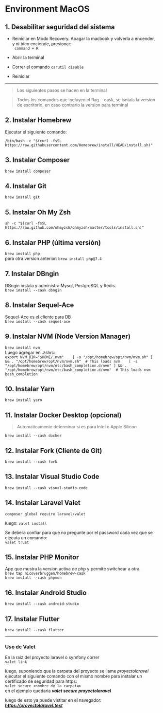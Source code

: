 # **Environment MacOS**

## 1. Desabilitar seguridad del sistema

- Reiniciar en Modo Recovery. Apagar la macbook y volverla a encender, y ni bien enciende, presionar:  
 ` command + R`  

- Abrir la terminal
- Correr el comando `csrutil disable`
- Reiniciar  
  
---
       
> Los siguientes pasos se hacen en la terminal  

> Todos los comandos que incluyen el flag --cask, se isntala la version de escritorio, en caso contrario la version para terminal  

## 2. Instalar Homebrew
Ejecutar el siguiente comando:

`
/bin/bash -c "$(curl -fsSL https://raw.githubusercontent.com/Homebrew/install/HEAD/install.sh)"
`

## 3. Instalar Composer
`brew install composer`

## 4. Instalar Git
`brew install git`

## 5. Instalar Oh My Zsh
`sh -c "$(curl -fsSL https://raw.github.com/ohmyzsh/ohmyzsh/master/tools/install.sh)"`

## 6. Instalar PHP (última versión)
`brew install php`  
para otra version anterior: 
`brew install php@7.4`

## 7. Instalar DBngin
DBngin instala y administra Mysql, PostgreSQL y Redis.  
`brew install --cask dbngin`

## 8. Instalar Sequel-Ace
Sequel-Ace es el cliente para DB  
`brew install --cask sequel-ace`

## 9. Instalar NVM (Node Version Manager)
`brew install nvm`   
Luego agregar en .zshrc:   
`export NVM_DIR="$HOME/.nvm"   
  [ -s "/opt/homebrew/opt/nvm/nvm.sh" ] && . "/opt/homebrew/opt/nvm/nvm.sh"  # This loads nvm   
  [ -s "/opt/homebrew/opt/nvm/etc/bash_completion.d/nvm" ] && . "/opt/homebrew/opt/nvm/etc/bash_completion.d/nvm"  # This loads nvm bash_completion
`

## 10. Instalar Yarn
`brew install yarn`

## 11. Instalar Docker Desktop (opcional)
>Automaticamente determinar si es para Intel o Apple Silicon  

`brew install --cask docker`

## 12. Instalar Fork (Cliente de Git)
`brew install --cask fork`

## 13. Instalar Visual Studio Code
`brew install --cask visual-studio-code`

## 14. Instalar Laravel Valet
`composer global require laravel/valet`

luego:
`valet install`

Se debera confiar para que no pregunte por el password cada vez que se ejecuta un comando:  
`valet trust`

## 15. Instalar PHP Monitor 
App que mustra la version activa de php y permite switchear a otra   
`brew tap nicoverbruggen/homebrew-cask`   
`brew install --cask phpmon`

## 16. Instalar Android Studio
`brew install --cask android-studio`

## 17. Instalar Flutter
`brew install --cask flutter`

---

### Uso de Valet
En la raiz del proyecto laravel o symfony correr    
`valet link`

luego, suponiendo que la carpeta del proyecto se llame *proyectolaravel* ejecutar el siguiente comando con el mismo nombre para instalar un certificado de seguridad para https:  
`valet secure <nombre de la carpeta>`  
en el ejemplo quedaria ***valet secure proyectolaravel***

luego de esto ya puede vistitar en el navegador: ***https://proyectolaravel.test***



 

